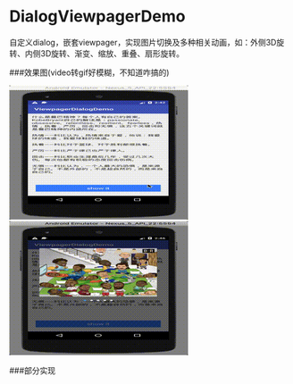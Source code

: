 # DialogViewpagerDemo
自定义dialog，嵌套viewpager，实现图片切换及多种相关动画，如：外侧3D旋转、内侧3D旋转、渐变、缩放、重叠、扇形旋转。

###效果图(video转gif好模糊，不知道咋搞的)

![image](效果01.gif)
![image](效果02.gif)

###部分实现
